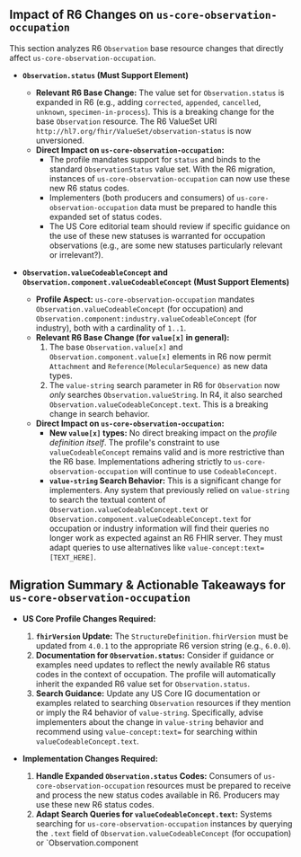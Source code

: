 ## Impact of R6 Changes on `us-core-observation-occupation`

This section analyzes R6 `Observation` base resource changes that directly affect `us-core-observation-occupation`.

*   **`Observation.status` (Must Support Element)**
    *   **Relevant R6 Base Change:** The value set for `Observation.status` is expanded in R6 (e.g., adding `corrected`, `appended`, `cancelled`, `unknown`, `specimen-in-process`). This is a breaking change for the base `Observation` resource. The R6 ValueSet URI `http://hl7.org/fhir/ValueSet/observation-status` is now unversioned.
    *   **Direct Impact on `us-core-observation-occupation`:**
        *   The profile mandates support for `status` and binds to the standard `ObservationStatus` value set. With the R6 migration, instances of `us-core-observation-occupation` can now use these new R6 status codes.
        *   Implementers (both producers and consumers) of `us-core-observation-occupation` data must be prepared to handle this expanded set of status codes.
        *   The US Core editorial team should review if specific guidance on the use of these new statuses is warranted for occupation observations (e.g., are some new statuses particularly relevant or irrelevant?).

*   **`Observation.valueCodeableConcept` and `Observation.component.valueCodeableConcept` (Must Support Elements)**
    *   **Profile Aspect:** `us-core-observation-occupation` mandates `Observation.valueCodeableConcept` (for occupation) and `Observation.component:industry.valueCodeableConcept` (for industry), both with a cardinality of `1..1`.
    *   **Relevant R6 Base Change (for `value[x]` in general):**
        1.  The base `Observation.value[x]` and `Observation.component.value[x]` elements in R6 now permit `Attachment` and `Reference(MolecularSequence)` as new data types.
        2.  The `value-string` search parameter in R6 for `Observation` now *only* searches `Observation.valueString`. In R4, it also searched `Observation.valueCodeableConcept.text`. This is a breaking change in search behavior.
    *   **Direct Impact on `us-core-observation-occupation`:**
        *   **New `value[x]` types:** No direct breaking impact on the *profile definition itself*. The profile's constraint to use `valueCodeableConcept` remains valid and is more restrictive than the R6 base. Implementations adhering strictly to `us-core-observation-occupation` will continue to use `CodeableConcept`.
        *   **`value-string` Search Behavior:** This is a significant change for implementers. Any system that previously relied on `value-string` to search the textual content of `Observation.valueCodeableConcept.text` or `Observation.component.valueCodeableConcept.text` for occupation or industry information will find their queries no longer work as expected against an R6 FHIR server. They must adapt queries to use alternatives like `value-concept:text=[TEXT_HERE]`.

## Migration Summary & Actionable Takeaways for `us-core-observation-occupation`

*   **US Core Profile Changes Required:**
    1.  **`fhirVersion` Update:** The `StructureDefinition.fhirVersion` must be updated from `4.0.1` to the appropriate R6 version string (e.g., `6.0.0`).
    2.  **Documentation for `Observation.status`:** Consider if guidance or examples need updates to reflect the newly available R6 status codes in the context of occupation. The profile will automatically inherit the expanded R6 value set for `Observation.status`.
    3.  **Search Guidance:** Update any US Core IG documentation or examples related to searching `Observation` resources if they mention or imply the R4 behavior of `value-string`. Specifically, advise implementers about the change in `value-string` behavior and recommend using `value-concept:text=` for searching within `valueCodeableConcept.text`.

*   **Implementation Changes Required:**
    1.  **Handle Expanded `Observation.status` Codes:** Consumers of `us-core-observation-occupation` resources must be prepared to receive and process the new status codes available in R6. Producers may use these new R6 status codes.
    2.  **Adapt Search Queries for `valueCodeableConcept.text`:** Systems searching for `us-core-observation-occupation` instances by querying the `.text` field of `Observation.valueCodeableConcept` (for occupation) or `Observation.component